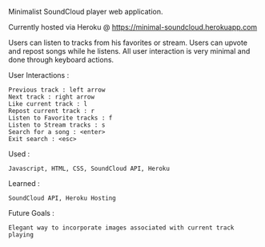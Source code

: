 Minimalist SoundCloud player web application. 

Currently hosted via Heroku @ https://minimal-soundcloud.herokuapp.com

Users can listen to tracks from his favorites or stream. 
Users can upvote and repost songs while he listens. 
All user interaction is very minimal and done through keyboard actions. 

User Interactions :

    Previous track : left arrow
    Next track : right arrow
    Like current track : l
    Repost current track : r
    Listen to Favorite tracks : f
    Listen to Stream tracks : s
    Search for a song : <enter>
    Exit search : <esc>
    
Used : 

    Javascript, HTML, CSS, SoundCloud API, Heroku
    
  Learned :
    
    SoundCloud API, Heroku Hosting
  
  Future Goals :
    
    Elegant way to incorporate images associated with current track playing
  

